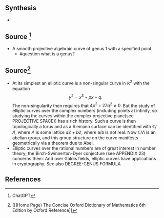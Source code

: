 ## Synthesis
- 
## Source [^1]
- A smooth projective algebraic curve of genus 1 with a specified point
	- #question what is a genus?

## Source[^2]
- At its simplest an elliptic curve is a non-singular curve in $\mathbb{R}^2$ with the equation $$y^2 = x^3 + px + q.$$The non-singularity then requires that $4p^3 + 27q^2 \ne 0.$ But the study of elliptic curves over the complex numbers (including points at infinity, so studying the curves within the complex projective plane(see PROJECTIVE SPACE)) has a rich history. Such a curve is then topologically a torus and as a Riemann surface can be identified with $\mathbb{C}/\Lambda$, where $\Lambda$ is some lattice $a \mathbb{Z} + b\mathbb{Z}$, where a/b is not real. Now $\mathbb{C}/\Lambda$ is an abelian group, and this group structure on the curve manifests geometrically via a theorem due to Abel.
- Elliptic curves over the rational numbers are of great interest in number theory; the Birch-Swinnerton-Dyer conjecture (see APPENDIX 23) concerns them. And over Galois fields, elliptic curves have applications in cryptography. See also DEGREE-GENUS FORMULA
## References

[^1]: ChatGPT
[^2]: [[(Home Page) The Concise Oxford Dictionary of Mathematics 6th Edition by Oxford Reference]]